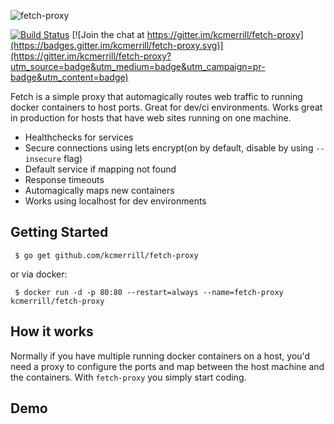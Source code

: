 ![fetch-proxy](https://raw.githubusercontent.com/kcmerrill/fetch-proxy/master/assets/fetch.png "fetch-proxy")

[![Build Status](https://travis-ci.org/kcmerrill/fetch-proxy.svg?branch=master)](https://travis-ci.org/kcmerrill/fetch-proxy) [![Join the chat at https://gitter.im/kcmerrill/fetch-proxy](https://badges.gitter.im/kcmerrill/fetch-proxy.svg)](https://gitter.im/kcmerrill/fetch-proxy?utm_source=badge&utm_medium=badge&utm_campaign=pr-badge&utm_content=badge)

Fetch is a simple proxy that automagically routes web traffic to running docker containers to host ports. Great for dev/ci environments. Works great in production for hosts that have web sites running on one machine.

 * Healthchecks for services
 * Secure connections using lets encrypt(on by default, disable by using `--insecure` flag)
 * Default service if mapping not found
 * Response timeouts
 * Automagically maps new containers
 * Works using localhost for dev environments

## Getting Started
` $ go get github.com/kcmerrill/fetch-proxy`

or via docker:

` $ docker run -d -p 80:80 --restart=always --name=fetch-proxy kcmerrill/fetch-proxy`

## How it works
Normally if you have multiple running docker containers on a host, you'd need a proxy to configure the ports and map between the host machine and the containers. With `fetch-proxy` you simply start coding. 

## Demo
